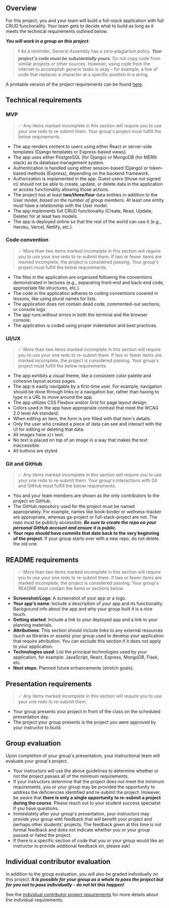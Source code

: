 ## Overview

For this project, you and your team will build a full-stack application with full CRUD functionality. Your team gets to decide what to build as long as it meets the technical requirements outlined below.

***You will work in a group on this project***.

> ❗️ As a reminder, General Assembly has a zero-plagiarism policy. ***Your project's code must be substantially yours***. Do not copy code from similar projects or other sources. However, using code from the internet to accomplish generic tasks is okay - for example, a line of code that replaces a character at a specific position in a string.

A printable version of the project requirements can be found [here](./Project%204%20-%20Capstone%20CRUD%20App%20Group%20Project%20Requirements.pdf).

## Technical requirements

### MVP

> ✅ Any items marked incomplete in this section will require you to use your one redo to re-submit them. Your group's project must fulfill the below requirements.

- The app renders content to users using either React or server-side templates (Django templates or Express-based views).
- The app uses either PostgreSQL (for Django) or MongoDB (for MERN stack) as its database management system.
- Authentication is handled using either session-based (Django) or token-based methods (Express), depending on the backend framework.
- Authorization is implemented in the app. Guest users (those not signed in) should not be able to create, update, or delete data in the application or access functionality allowing those actions.
- The project has at least **two/three/four** data entities in addition to the User model, *based on the number of group members*. At least one entity must have a relationship with the User model.
- The app implements full CRUD functionality (Create, Read, Update, Delete) for at least two models.
- The app is deployed online so that the rest of the world can use it (e.g., Heroku, Vercel, Netlify, etc.).

### Code convention

> ✅ More than two items marked incomplete in this section will require you to use your one redo to re-submit them. If two or fewer items are marked incomplete, the project is considered passing. Your group's project must fulfill the below requirements.

- The files in the application are organized following the conventions demonstrated in lectures (e.g., separating front-end and back-end code, appropriate file structures, etc.).
- The code in the application adheres to coding conventions covered in lessons, like using plural names for lists.
- The application does not contain dead code, commented-out sections, or console logs.
- The app runs without errors in both the terminal and the browser console.
- The application is coded using proper indentation and best practices.

### UI/UX

> ✅ More than two items marked incomplete in this section will require you to use your one redo to re-submit them. If two or fewer items are marked incomplete, the project is considered passing. Your group's project must fulfill the below requirements.

- The app exhibits a visual theme, like a consistent color palette and cohesive layout across pages.
- The app is easily navigable by a first-time user. For example, navigation should be done through links or a navigation bar, rather than having to type in a URL to move around the app.
- The app utilizes CSS Flexbox and/or Grid for page layout design.
- Colors used in the app have appropriate contrast that meet the WCAG 2.0 level AA standard.
- When editing an item, the form is pre-filled with that item's details.
- Only the user who created a piece of data can see and interact with the UI for editing or deleting that data.
- All images have `alt` text.
- No text is placed on top of an image in a way that makes the text inaccessible.
- All buttons are styled.

### Git and GitHub

> ✅ Any items marked incomplete in this section will require you to use your one redo to re-submit them. Your group's interactions with Git and GitHub must fulfill the below requirements.

- You and your team members are shown as the only contributors to the project on GitHub.
- The GitHub repository used for the project must be named appropriately. For example, names like book-binder or wellness-tracker are appropriate, whereas ga-project or full-stack-project are not. The repo must be publicly accessible. ***Be sure to create the repo on your personal GitHub account and ensure it is public.***
- **Your repo should have commits that date back to the very beginning of the project**. If your group starts over with a new repo, do not delete the old one.

## README requirements

> ✅ More than two items marked incomplete in this section will require you to use your one redo to re-submit them. If two or fewer items are marked incomplete, the project is considered passing. Your group's README must contain the items or sections below.

- **Screenshot/Logo**: A screenshot of your app or a logo.
- **Your app's name**: Include a description of your app and its functionality. Background info about the app and why your group built it is a nice touch.
- **Getting started**: Include a link to your deployed app and a link to your planning materials.
- **Attributions**: This section should include links to any external resources (such as libraries or assets) your group used to develop your application that require attribution. You can exclude this section if it does not apply to your application.
- **Technologies used**: List the principal technologies used by your application, for example: JavaScript, React, Express, MongoDB, Flask, etc.
- **Next steps**: Planned future enhancements (stretch goals).

## Presentation requirements

> ✅ Any items marked incomplete in this section will require you to use your one redo to re-submit them.

- Your group presents your project in front of the class on the scheduled presentation day.
- The project your group presents is the project you were approved by your instructor to build.

## Group evaluation

Upon completion of your group's presentation, your instructional team will evaluate your group's project.

- Your instructors will use the above guidelines to determine whether or not the project passes all of the minimum requirements.
- If your instructors determine that the project does not meet the minimum requirements, you or your group may be provided the opportunity to address the deficiencies identified and re-submit the project. However, be aware that **there is only a single opportunity to re-submit a project during the course**. Please reach out to your student success specialist if you have questions.
- Immediately after your group's presentation, your instructors may provide your group with feedback that will benefit your project and perhaps other students' projects. The feedback given at this time is not formal feedback and does not indicate whether you or your group passed or failed the project.
- If there is a specific section of code that you or your group would like an instructor to provide additional feedback on, please ask!

## Individual contributor evaluation

In addition to the group evaluation, you will also be graded individually on this project. ***It is possible for your group as a whole to pass the project but for you not to pass individually - do not let this happen!***

See the [individual contributor project requirements](./Project%204%20-%20Capstone%20CRUD%20App%20Group%20Project%20Requirements%20-%20Individual%20Contributor.pdf) for more details about the individual requirements.
